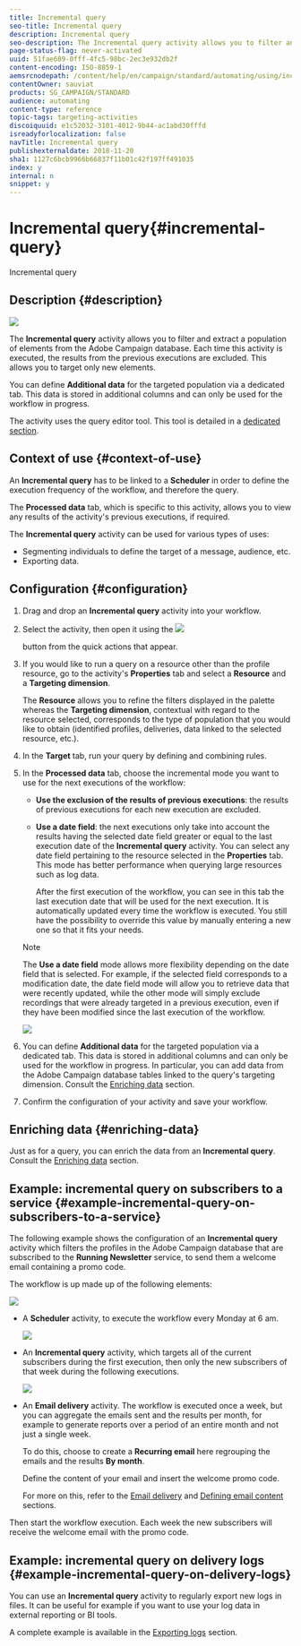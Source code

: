 ```yaml
---
title: Incremental query
seo-title: Incremental query
description: Incremental query
seo-description: The Incremental query activity allows you to filter and extract a population of elements from the Adobe Campaign database.
page-status-flag: never-activated
uuid: 51fae689-0fff-4fc5-98bc-2ec3e932db2f
content-encoding: ISO-8859-1
aemsrcnodepath: /content/help/en/campaign/standard/automating/using/incremental-query
contentOwner: sauviat
products: SG_CAMPAIGN/STANDARD
audience: automating
content-type: reference
topic-tags: targeting-activities
discoiquuid: e1c52032-3101-4012-9b44-ac1abd30fffd
isreadyforlocalization: false
navTitle: Incremental query
publishexternaldate: 2018-11-20
sha1: 1127c6bcb9966b66837f11b01c42f197ff491035
index: y
internal: n
snippet: y
---
```


# Incremental query{#incremental-query}

Incremental query

## Description {#description}

![](assets/incremental.png)

The **Incremental query** activity allows you to filter and extract a population of elements from the Adobe Campaign database. Each time this activity is executed, the results from the previous executions are excluded. This allows you to target only new elements.

You can define **Additional data** for the targeted population via a dedicated tab. This data is stored in additional columns and can only be used for the workflow in progress.

The activity uses the query editor tool. This tool is detailed in a [dedicated section](../../automating/using/editing-queries.md#about-query-editor).

## Context of use {#context-of-use}

An **Incremental query** has to be linked to a **Scheduler** in order to define the execution frequency of the workflow, and therefore the query.

The **Processed data** tab, which is specific to this activity, allows you to view any results of the activity's previous executions, if required.

The **Incremental query** activity can be used for various types of uses:

* Segmenting individuals to define the target of a message, audience, etc.
* Exporting data.

## Configuration {#configuration}

1. Drag and drop an **Incremental query** activity into your workflow.
1. Select the activity, then open it using the  ![](assets/edit_darkgrey-24px.png)

   button from the quick actions that appear.
1. If you would like to run a query on a resource other than the profile resource, go to the activity's **Properties** tab and select a **Resource** and a **Targeting dimension**.

   The **Resource** allows you to refine the filters displayed in the palette whereas the **Targeting dimension**, contextual with regard to the resource selected, corresponds to the type of population that you would like to obtain (identified profiles, deliveries, data linked to the selected resource, etc.).

1. In the **Target** tab, run your query by defining and combining rules.
1. In the **Processed data** tab, choose the incremental mode you want to use for the next executions of the workflow:

    * **Use the exclusion of the results of previous executions**: the results of previous executions for each new execution are excluded.
    * **Use a date field**: the next executions only take into account the results having the selected date field greater or equal to the last execution date of the **Incremental query** activity. You can select any date field pertaining to the resource selected in the **Properties** tab. This mode has better performance when querying large resources such as log data.

      After the first execution of the workflow, you can see in this tab the last execution date that will be used for the next execution. It is automatically updated every time the workflow is executed. You still have the possibility to override this value by manually entering a new one so that it fits your needs.

   >[!NOTE]
   >
   >The **Use a date field** mode allows more flexibility depending on the date field that is selected. For example, if the selected field corresponds to a modification date, the date field mode will allow you to retrieve data that were recently updated, while the other mode will simply exclude recordings that were already targeted in a previous execution, even if they have been modified since the last execution of the workflow.

   ![](assets/incremental_query_usedatefield.png)

1. You can define **Additional data** for the targeted population via a dedicated tab. This data is stored in additional columns and can only be used for the workflow in progress. In particular, you can add data from the Adobe Campaign database tables linked to the query's targeting dimension. Consult the [Enriching data](../../automating/using/query.md#enriching-data) section.
1. Confirm the configuration of your activity and save your workflow.

## Enriching data {#enriching-data}

Just as for a query, you can enrich the data from an **Incremental query**. Consult the [Enriching data](../../automating/using/query.md#enriching-data) section.

## Example: incremental query on subscribers to a service {#example-incremental-query-on-subscribers-to-a-service}

The following example shows the configuration of an **Incremental query** activity which filters the profiles in the Adobe Campaign database that are subscribed to the **Running Newsletter** service, to send them a welcome email containing a promo code.

The workflow is up made up of the following elements:

![](assets/incremental_query_example1.png)

* A **Scheduler** activity, to execute the workflow every Monday at 6 am.

  ![](assets/incremental_query_example2.png)

* An **Incremental query** activity, which targets all of the current subscribers during the first execution, then only the new subscribers of that week during the following executions.

  ![](assets/incremental_query_example3.png)

* An **Email delivery** activity. The workflow is executed once a week, but you can aggregate the emails sent and the results per month, for example to generate reports over a period of an entire month and not just a single week.

  To do this, choose to create a **Recurring email** here regrouping the emails and the results **By month**.

  Define the content of your email and insert the welcome promo code.

  For more on this, refer to the [Email delivery](../../automating/using/email-delivery.md) and [Defining email content](../../designing/using/about-personalization.md) sections.

Then start the workflow execution. Each week the new subscribers will receive the welcome email with the promo code.

## Example: incremental query on delivery logs {#example-incremental-query-on-delivery-logs}

You can use an **Incremental query** activity to regularly export new logs in files. It can be useful for example if you want to use your log data in external reporting or BI tools.

A complete example is available in the [Exporting logs](../../automating/using/exporting-logs.md) section.

